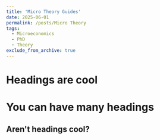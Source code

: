 ```yaml
---
title: 'Micro Theory Guides'
date: 2025-06-01
permalink: /posts/Micro Theory
tags:
  - Microeconomics
  - PhD
  - Theory
exclude_from_archive: true
---
```


Headings are cool
======

You can have many headings
======

Aren't headings cool?
------
